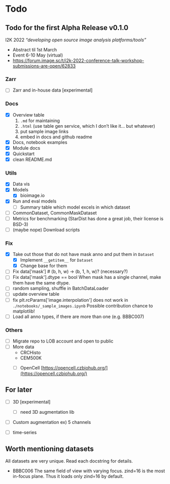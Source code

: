 # Todo

## Todo for the first Alpha Release v0.1.0
I2K 2022 *“developing open source image analysis platforms/tools”*
- Abstract til 1st March
- Event 6-10 May (virtual)
- https://forum.image.sc/t/i2k-2022-conference-talk-workshop-submissions-are-open/62833

### Zarr
- [ ]  Zarr and in-house data [experimental]

### Docs
- [x]  Overview table
    1. `.md` for maintaining
    2. `.html` (use table gen service, which I don’t like it... but whatever)
    3. put sample image links
    4. embed in docs and github readme
- [x]  Docs, notebook examples
- [x]  Module docs
- [x]  Quickstart
- [x]  clean README.md

### Utils
- [x]  Data vis
- [x]  Models
    - [x]  bioimage.io
- [x]  Run and eval models
    - [ ]  Summary table which model excels in which dataset
- [ ]  CommonDataset, CommonMaskDataset
- [ ]  Metrics for benchmarking (StarDist has done a great job, their license is BSD-3)
- [ ]  (maybe nope) Download scripts

### Fix
- [x]  Take out those that do not have mask anno and put them in `Dataset`
    - [x]  Implement `__getitem__` for `Dataset`
    - [x]  Change base for them
- [ ]  Fix data[’mask’]  # (b, h, w) → (b, 1, h, w)? (necessary?)
- [ ]  Fix data['mask'].dtype == bool
    When mask has a single channel, make them have the same dtype.
- [ ]  random sampling, shuffle in BatchDataLoader
- [ ]  update overview table
- [ ]  fix plt.rcParams['image.interpolation'] does not work in `./notebooks/_sample_images.ipynb`
    Possible contribution chance to matplotlib!
- [ ]  Load all anno types, if there are more than one (e.g. BBBC007)

### Others
- [ ]  Migrate repo to LOB account and open to public
- [ ]  More data
    - CRCHisto
    - CEM500K
    - [ ]  OpenCell [https://opencell.czbiohub.org/](https://opencell.czbiohub.org/)


## For later
- [ ]  3D [experimental]
    - [ ]  need 3D augmentation lib
- [ ]  Custom augmentation ex) 5 channels
- [ ]  time-series


<!-- Put this in another README -->
## Worth mentioning datasets
All datasets are very unique. Read each docstring for details.

- BBBC006
    The same field of view with varying focus. zind=16 is the most in-focus
    plane. Thus it loads only zind=16 by default.
